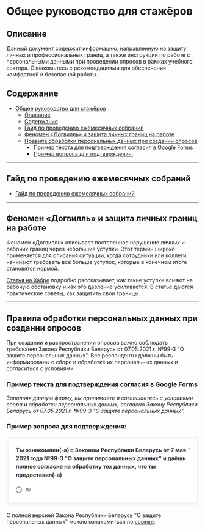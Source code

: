 # Общее руководство для стажёров

## Описание

Данный документ содержит информацию, направленную на защиту личных и профессиональных границ, а также инструкции по работе с персональными данными при проведении опросов в рамках учебного сектора. Ознакомьтесь с рекомендациями для обеспечения комфортной и безопасной работы.

## Содержание

- [Общее руководство для стажёров](#общее-руководство-для-стажёров)
  - [Описание](#описание)
  - [Содержание](#содержание)
  - [Гайд по проведению ежемесячных собраний](#гайд-по-проведению-ежемесячных-собраний)
  - [Феномен «Догвилль» и защита личных границ на работе](#феномен-догвилль-и-защита-личных-границ-на-работе)
  - [Правила обработки персональных данных при создании опросов](#правила-обработки-персональных-данных-при-создании-опросов)
    - [Пример текста для подтверждения согласия в Google Forms](#пример-текста-для-подтверждения-согласия-в-google-forms)
    - [Пример вопроса для подтверждения:](#пример-вопроса-для-подтверждения)

---

## Гайд по проведению ежемесячных собраний

- [Гайд по проведению ежемесячных собраний](./monthly-meeting-guide.md)

---

## Феномен «Догвилль» и защита личных границ на работе

Феномен «Догвилль» описывает постепенное нарушение личных и рабочих границ через небольшие уступки. Этот термин широко применяется для описания ситуации, когда сотрудники или коллеги начинают требовать всё больше уступок, которые в конечном итоге становятся нормой.

[Статья на Хабре](https://habr.com/ru/articles/507976/) подробно рассказывает, как такие уступки влияют на рабочую обстановку и как это давление усиливается. В статье даются практические советы, как защитить свои границы.

---

## Правила обработки персональных данных при создании опросов

При создании и распространении опросов важно соблюдать требования Закона Республики Беларусь от 07.05.2021 г. №99-З "О защите персональных данных". Все респонденты должны быть информированы о сборе и обработке их персональных данных и согласиться с условиями.

### Пример текста для подтверждения согласия в Google Forms

*Заполняя данную форму, вы принимаете и соглашаетесь с условиями сбора и обработки персональных данных, согласно Закону Республики Беларусь от 07.05.2021 г. №99-З "О защите персональных данных".*

### Пример вопроса для подтверждения:

![Пример вопроса для подтверждения](./assets/google-form-example.png)

С полной версией Закона Республики Беларусь "О защите персональных данных" можно ознакомиться по [ссылке](https://pravo.by/document/?guid=12551&p0=H12100099).
